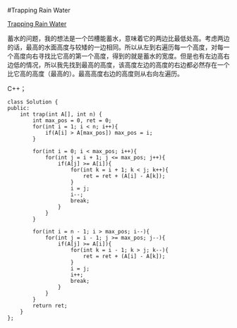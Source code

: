 ﻿#Trapping Rain Water

[Trapping Rain Water](https://leetcode.com/problems/trapping-rain-water/ "Trapping Rain Water")

蓄水的问题，我的想法是一个凹槽能蓄水，意味着它的两边比最低处高。考虑两边的话，最高的水面高度与较矮的一边相同。所以从左到右遍历每一个高度，对每一个高度向右寻找比它高的第一个高度，得到的就是蓄水的宽度。但是也有左边高右边低的情况，所以我先找到最高的高度，该高度左边的高度的右边都必然存在一个比它高的高度（最高的）。最高高度右边的高度则从右向左遍历。

C++；

    class Solution {
    public:
        int trap(int A[], int n) {
            int max_pos = 0, ret = 0;
            for(int i = 1; i < n; i++){
                if(A[i] > A[max_pos]) max_pos = i;
            }
    
            for(int i = 0; i < max_pos; i++){
                for(int j = i + 1; j <= max_pos; j++){
                    if(A[j] >= A[i]){
                        for(int k = i + 1; k < j; k++){
                            ret = ret + (A[i] - A[k]);
                        }
                        i = j;
                        i--;
                        break;
                    }
                }
            }
    
            for(int i = n - 1; i > max_pos; i--){
                for(int j = i - 1; j >= max_pos; j--){
                    if(A[j] >= A[i]){
                        for(int k = i - 1; k > j; k--){
                            ret = ret + (A[i] - A[k]);
                        }
                        i = j;
                        i++;
                        break;
                    }
                }
            }
            return ret;
        }
    };